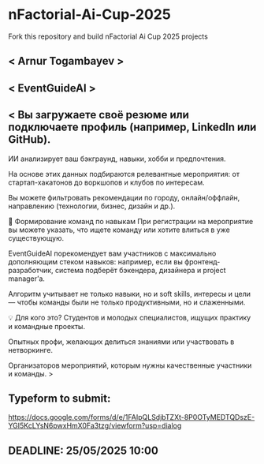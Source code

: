 # nFactorial-Ai-Cup-2025
Fork this repository and build nFactorial Ai Cup 2025 projects 

## < Arnur Togambayev >

## < EventGuideAI >

## < Вы загружаете своё резюме или подключаете профиль (например, LinkedIn или GitHub).

ИИ анализирует ваш бэкграунд, навыки, хобби и предпочтения.

На основе этих данных подбираются релевантные мероприятия: от стартап-хакатонов до воркшопов и клубов по интересам.

Вы можете фильтровать рекомендации по городу, онлайн/оффлайн, направлению (технологии, бизнес, дизайн и др.).

👥 Формирование команд по навыкам
При регистрации на мероприятие вы можете указать, что ищете команду или хотите влиться в уже существующую.

EventGuideAI порекомендует вам участников с максимально дополняющим стеком навыков: например, если вы фронтенд-разработчик, система подберёт бэкендера, дизайнера и project manager’а.

Алгоритм учитывает не только навыки, но и soft skills, интересы и цели — чтобы команды были не только продуктивными, но и слаженными.

💡 Для кого это?
Студентов и молодых специалистов, ищущих практику и командные проекты.

Опытных профи, желающих делиться знаниями или участвовать в нетворкинге.

Организаторов мероприятий, которым нужны качественные участники и команды. >


## Typeform to submit:
https://docs.google.com/forms/d/e/1FAIpQLSdjbTZXt-8P0OTyMEDTQDszE-YGI5KcLYsN6pwxHmX0Fa3tzg/viewform?usp=dialog

## DEADLINE: 25/05/2025 10:00
